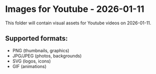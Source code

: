 # Images for Youtube - 2026-01-11

This folder will contain visual assets for Youtube videos on 2026-01-11.

## Supported formats:
- PNG (thumbnails, graphics)
- JPG/JPEG (photos, backgrounds)
- SVG (logos, icons)
- GIF (animations)
